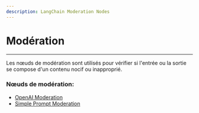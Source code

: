```yaml
---
description: LangChain Moderation Nodes
---
```


# Modération

***

Les nœuds de modération sont utilisés pour vérifier si l'entrée ou la sortie se compose d'un contenu nocif ou inapproprié.

### Nœuds de modération:

* [OpenAI Moderation](openai-moderation.md)
* [Simple Prompt Moderation](simple-prompt-moderation.md)
